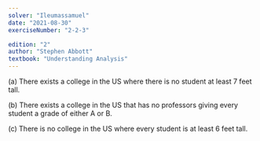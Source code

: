 ```yaml
---
solver: "Ileumassamuel"
date: "2021-08-30"
exerciseNumber: "2-2-3"

edition: "2"
author: "Stephen Abbott"
textbook: "Understanding Analysis"
---
```


(a) There exists a college in the US where there is no student at least
7 feet tall.

(b) There exists a college in the US that has no professors giving every
student a grade of either A or B.

(c) There is no college in the US where every student is at least 6 feet
tall.
